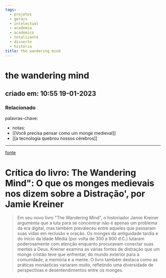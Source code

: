 ```yaml
---
tags:
  - projetos
  - gerais
  - intelectual
  - academia
  - academico
  - totalizante
  - disserte
  - história
title: the wandering mind
---
```


# the wandering mind

## criado em: 10:55 19-01-2023

### Relacionado

palavras-chave: 

- notas: 
- [[Você precisa pensar como um monge medieval]]
- [[a tecnologia quebrou nossos cérebros]]
---

[fonte](https://www.nytimes.com/2023/01/09/books/review/the-wandering-mind-jamie-kreiner.html)

# Crítica do livro: The Wandering Mind": O que os monges medievais nos dizem sobre a Distração', por Jamie Kreiner

>Em seu novo livro "The Wandering Mind", o historiador Jamie Kreiner argumenta que a luta para se concentrar não é apenas um problema da era digital, mas também prevaleceu entre aqueles que passaram suas vidas em reclusão e oração. Os monges da antiguidade tardia e do início da Idade Média (por volta de 300 a 900 d.C.) lutaram poderosamente com atenção enquanto procuravam conectar suas mentes a Deus. Kreiner examina as várias fontes de distração que um monge cristão teve que enfrentar, do mundo exterior para a comunidade, a memória e a mente. O livro também destaca como as práticas monásticas variaram muito, refletindo uma diversidade de perspectivas e desentendimentos entre os monges.

